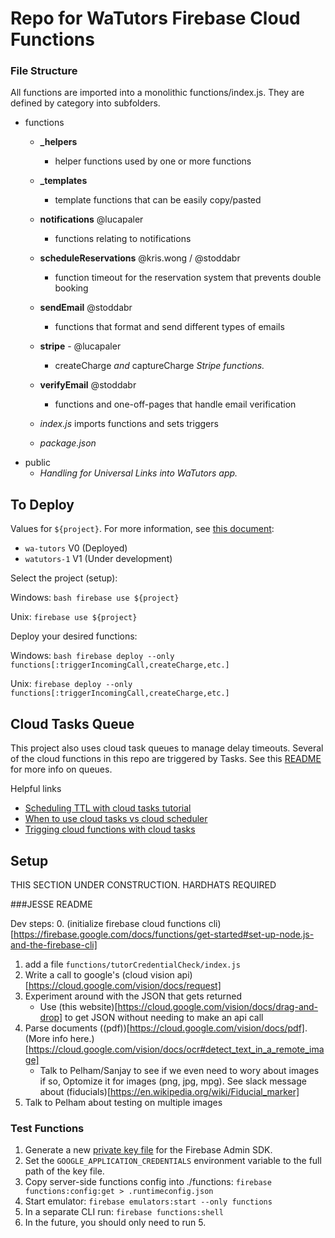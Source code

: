# Repo for WaTutors Firebase Cloud Functions

### File Structure

All functions are imported into a monolithic functions/index.js. They are defined by category into subfolders. 

- functions
  - **_helpers**
    - helper functions used by one or more functions
  - **_templates**
    - template functions that can be easily copy/pasted
  - **notifications** @lucapaler
    - functions relating to notifications
  - **scheduleReservations** @kris.wong / @stoddabr
    - function timeout for the reservation system that prevents double booking
  - **sendEmail** @stoddabr
    - functions that format and send different types of emails
  - **stripe** - @lucapaler
    - createCharge *and* captureCharge *Stripe functions.*
  - **verifyEmail** @stoddabr
    - functions and one-off-pages that handle email verification


  - *index.js* imports functions and sets triggers
  - *package.json*
- public
  - *Handling for Universal Links into WaTutors app.*

## To Deploy
Values for `${project}`. For more information, see [this document](https://docs.google.com/document/d/1gZGQlRQQR2Tgdk1-uPGFcvGxJotpyK8v8yv8z2cyMPQ/): 

 - `wa-tutors` V0 (Deployed)
 - `watutors-1` V1 (Under development) 

Select the project (setup):

Windows: `bash firebase use ${project}`

Unix: `firebase use ${project}`

Deploy your desired functions:

Windows: `bash firebase deploy --only functions[:triggerIncomingCall,createCharge,etc.]`

Unix: `firebase deploy --only functions[:triggerIncomingCall,createCharge,etc.]`

## Cloud Tasks Queue

This project also uses cloud task queues to manage delay timeouts. Several of the cloud functions in this repo are triggered by Tasks. 
See this [README](www.github.com/stoddabr/watutors-api) for more info on queues.

Helpful links
 - [Scheduling TTL with cloud tasks tutorial](https://medium.com/firebase-developers/how-to-schedule-a-cloud-function-to-run-in-the-future-in-order-to-build-a-firestore-document-ttl-754f9bf3214a)
 - [When to use cloud tasks vs cloud scheduler](https://cloud.google.com/tasks/docs/comp-tasks-sched)
 - [Trigging cloud functions with cloud tasks](https://cloud.google.com/tasks/docs/tutorial-gcf)

## Setup

THIS SECTION UNDER CONSTRUCTION. HARDHATS REQUIRED


###JESSE README

Dev steps:
0. (initialize firebase cloud functions cli)[https://firebase.google.com/docs/functions/get-started#set-up-node.js-and-the-firebase-cli]
1. add a file `functions/tutorCredentialCheck/index.js`
2. Write a call to google's (cloud vision api)[https://cloud.google.com/vision/docs/request] 
3. Experiment around with the JSON that gets returned
    - Use (this website)[https://cloud.google.com/vision/docs/drag-and-drop] to get JSON without needing to make an api call 
4. Parse documents ((pdf))[https://cloud.google.com/vision/docs/pdf]. (More info here.)[https://cloud.google.com/vision/docs/ocr#detect_text_in_a_remote_image]
    - Talk to Pelham/Sanjay to see if we even need to wory about images if so, Optomize it for images (png, jpg, mpg). See slack message about (fiducials)[https://en.wikipedia.org/wiki/Fiducial_marker] 
5. Talk to Pelham about testing on multiple images

### Test Functions
1. Generate a new [private key file](https://console.firebase.google.com/u/0/project/watutors-1/settings/serviceaccounts/adminsdk) for the Firebase Admin SDK.
2. Set the `GOOGLE_APPLICATION_CREDENTIALS` environment variable to the full path of the key file.
3. Copy server-side functions config into ./functions: `firebase functions:config:get > .runtimeconfig.json`
4. Start emulator: `firebase emulators:start --only functions`
5. In a separate CLI run: `firebase functions:shell`
6. In the future, you should only need to run 5.
